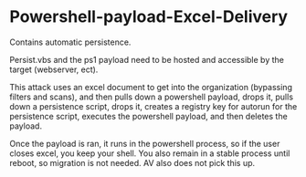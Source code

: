 Powershell-payload-Excel-Delivery
=================================

Contains automatic persistence.


Persist.vbs and the ps1 payload need to be hosted and accessible by the target (webserver, ect). 

This attack uses an excel document to get into the organization (bypassing filters and scans), and then pulls down a powershell payload, drops it, pulls down a persistence script, drops it, creates a registry key for autorun for the persistence script, executes the powershell payload, and then deletes the payload. 

Once the payload is ran, it runs in the powershell process, so if the user closes excel, you keep your shell. You also remain in a stable process until reboot, so migration is not needed. AV also does not pick this up.
